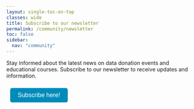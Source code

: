 ```yaml
---
layout: single-toc-on-top
classes: wide
title: Subscribe to our newsletter
permalink: /community/newsletter
toc: false
sidebar:
  nav: "community"
---
```


Stay informed about the latest news on data donation events and educational courses. Subscribe to our newsletter to receive updates and information. 

<button style="background-color: #008CBA; color: white; padding: 10px 20px; border: none; border-radius: 5px; text-align: center; text-decoration: none; display: inline-block; font-size: 16px; margin: 10px; cursor: pointer; transition: background-color 0.3s, transform 0.2s;"
onmouseover="this.style.backgroundColor='#005F8E'"
onmouseout="this.style.backgroundColor='#008CBA'"
onmousedown="this.style.transform='scale(0.95)'"
onmouseup="this.style.transform='scale(1)'">
    <a target="_blank" href="https://mailings.uu.nl/hp/yGi2REuD3coZozpdzieiGg/subscribe_newsletter_data_donation" style="text-decoration: none; color: white;">Subscribe here!</a>
</button>
